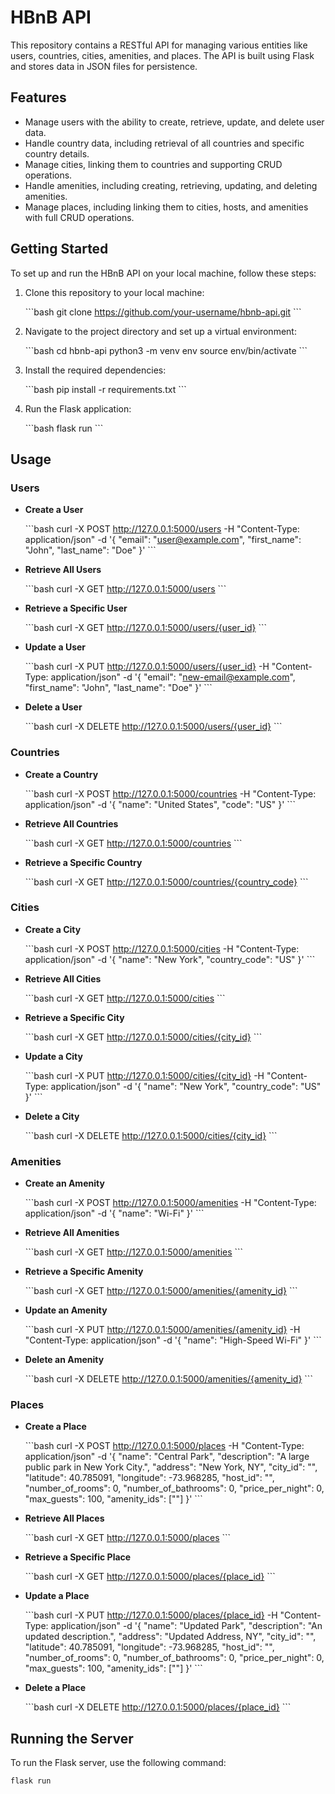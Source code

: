 # HBnB API

This repository contains a RESTful API for managing various entities like users, countries, cities, amenities, and places. The API is built using Flask and stores data in JSON files for persistence.

## Features

- Manage users with the ability to create, retrieve, update, and delete user data.
- Handle country data, including retrieval of all countries and specific country details.
- Manage cities, linking them to countries and supporting CRUD operations.
- Handle amenities, including creating, retrieving, updating, and deleting amenities.
- Manage places, including linking them to cities, hosts, and amenities with full CRUD operations.

## Getting Started

To set up and run the HBnB API on your local machine, follow these steps:

1. Clone this repository to your local machine:

    \`\`\`bash
    git clone https://github.com/your-username/hbnb-api.git
    \`\`\`

2. Navigate to the project directory and set up a virtual environment:

    \`\`\`bash
    cd hbnb-api
    python3 -m venv env
    source env/bin/activate
    \`\`\`

3. Install the required dependencies:

    \`\`\`bash
    pip install -r requirements.txt
    \`\`\`

4. Run the Flask application:

    \`\`\`bash
    flask run
    \`\`\`

## Usage

### Users

- **Create a User**

    \`\`\`bash
    curl -X POST http://127.0.0.1:5000/users -H "Content-Type: application/json" -d '{
        "email": "user@example.com",
        "first_name": "John",
        "last_name": "Doe"
    }'
    \`\`\`

- **Retrieve All Users**

    \`\`\`bash
    curl -X GET http://127.0.0.1:5000/users
    \`\`\`

- **Retrieve a Specific User**

    \`\`\`bash
    curl -X GET http://127.0.0.1:5000/users/{user_id}
    \`\`\`

- **Update a User**

    \`\`\`bash
    curl -X PUT http://127.0.0.1:5000/users/{user_id} -H "Content-Type: application/json" -d '{
        "email": "new-email@example.com",
        "first_name": "John",
        "last_name": "Doe"
    }'
    \`\`\`

- **Delete a User**

    \`\`\`bash
    curl -X DELETE http://127.0.0.1:5000/users/{user_id}
    \`\`\`

### Countries

- **Create a Country**

    \`\`\`bash
    curl -X POST http://127.0.0.1:5000/countries -H "Content-Type: application/json" -d '{
        "name": "United States",
        "code": "US"
    }'
    \`\`\`

- **Retrieve All Countries**

    \`\`\`bash
    curl -X GET http://127.0.0.1:5000/countries
    \`\`\`

- **Retrieve a Specific Country**

    \`\`\`bash
    curl -X GET http://127.0.0.1:5000/countries/{country_code}
    \`\`\`

### Cities

- **Create a City**

    \`\`\`bash
    curl -X POST http://127.0.0.1:5000/cities -H "Content-Type: application/json" -d '{
        "name": "New York",
        "country_code": "US"
    }'
    \`\`\`

- **Retrieve All Cities**

    \`\`\`bash
    curl -X GET http://127.0.0.1:5000/cities
    \`\`\`

- **Retrieve a Specific City**

    \`\`\`bash
    curl -X GET http://127.0.0.1:5000/cities/{city_id}
    \`\`\`

- **Update a City**

    \`\`\`bash
    curl -X PUT http://127.0.0.1:5000/cities/{city_id} -H "Content-Type: application/json" -d '{
        "name": "New York",
        "country_code": "US"
    }'
    \`\`\`

- **Delete a City**

    \`\`\`bash
    curl -X DELETE http://127.0.0.1:5000/cities/{city_id}
    \`\`\`

### Amenities

- **Create an Amenity**

    \`\`\`bash
    curl -X POST http://127.0.0.1:5000/amenities -H "Content-Type: application/json" -d '{
        "name": "Wi-Fi"
    }'
    \`\`\`

- **Retrieve All Amenities**

    \`\`\`bash
    curl -X GET http://127.0.0.1:5000/amenities
    \`\`\`

- **Retrieve a Specific Amenity**

    \`\`\`bash
    curl -X GET http://127.0.0.1:5000/amenities/{amenity_id}
    \`\`\`

- **Update an Amenity**

    \`\`\`bash
    curl -X PUT http://127.0.0.1:5000/amenities/{amenity_id} -H "Content-Type: application/json" -d '{
        "name": "High-Speed Wi-Fi"
    }'
    \`\`\`

- **Delete an Amenity**

    \`\`\`bash
    curl -X DELETE http://127.0.0.1:5000/amenities/{amenity_id}
    \`\`\`

### Places

- **Create a Place**

    \`\`\`bash
    curl -X POST http://127.0.0.1:5000/places -H "Content-Type: application/json" -d '{
        "name": "Central Park",
        "description": "A large public park in New York City.",
        "address": "New York, NY",
        "city_id": "<city-id>",
        "latitude": 40.785091,
        "longitude": -73.968285,
        "host_id": "<user-id>",
        "number_of_rooms": 0,
        "number_of_bathrooms": 0,
        "price_per_night": 0,
        "max_guests": 100,
        "amenity_ids": ["<amenity-id>"]
    }'
    \`\`\`

- **Retrieve All Places**

    \`\`\`bash
    curl -X GET http://127.0.0.1:5000/places
    \`\`\`

- **Retrieve a Specific Place**

    \`\`\`bash
    curl -X GET http://127.0.0.1:5000/places/{place_id}
    \`\`\`

- **Update a Place**

    \`\`\`bash
    curl -X PUT http://127.0.0.1:5000/places/{place_id} -H "Content-Type: application/json" -d '{
        "name": "Updated Park",
        "description": "An updated description.",
        "address": "Updated Address, NY",
        "city_id": "<city-id>",
        "latitude": 40.785091,
        "longitude": -73.968285,
        "host_id": "<user-id>",
        "number_of_rooms": 0,
        "number_of_bathrooms": 0,
        "price_per_night": 0,
        "max_guests": 100,
        "amenity_ids": ["<amenity-id>"]
    }'
    \`\`\`

- **Delete a Place**

    \`\`\`bash
    curl -X DELETE http://127.0.0.1:5000/places/{place_id}
    \`\`\`

## Running the Server

To run the Flask server, use the following command:
```bash
flask run